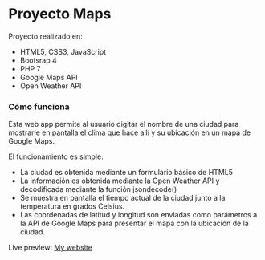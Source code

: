 # Proyecto Maps
Proyecto realizado en: 
- HTML5, CSS3, JavaScript
- Bootsrap 4
- PHP 7
- Google Maps API
- Open Weather API

### Cómo funciona
Esta web app permite al usuario digitar el nombre de una ciudad para mostrarle en pantalla el clima que hace allí y su ubicación en un mapa de Google Maps.

El funcionamiento es simple: 
- La ciudad es obtenida mediante un formulario básico de HTML5
- La información es obtenida mediante la Open Weather API y decodificada mediante la función jsondecode()
- Se muestra en pantalla el tiempo actual de la ciudad junto a la temperatura en grados Celsius.
- Las coordenadas de latitud y longitud son enviadas como parámetros a la API de Google Maps para presentar el mapa con la ubicación de la ciudad.

Live preview:  [My website](https://davidpalaciosg.com/proyectos/Proyecto-Maps/proyecto.php)